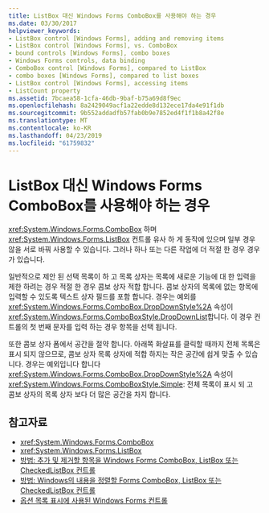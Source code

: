 ```yaml
---
title: ListBox 대신 Windows Forms ComboBox를 사용해야 하는 경우
ms.date: 03/30/2017
helpviewer_keywords:
- ListBox control [Windows Forms], adding and removing items
- ListBox control [Windows Forms], vs. ComboBox
- bound controls [Windows Forms], combo boxes
- Windows Forms controls, data binding
- ComboBox control [Windows Forms], compared to ListBox
- combo boxes [Windows Forms], compared to list boxes
- ListBox control [Windows Forms], accessing items
- ListCount property
ms.assetid: 7bcaea58-1cfa-46db-9baf-b75a69d8f9ec
ms.openlocfilehash: 8a2429049acf1a22edde8d132ece17da4e91f1db
ms.sourcegitcommit: 9b552addadfb57fab0b9e7852ed4f1f1b8a42f8e
ms.translationtype: MT
ms.contentlocale: ko-KR
ms.lasthandoff: 04/23/2019
ms.locfileid: "61759832"
---
```

# <a name="when-to-use-a-windows-forms-combobox-instead-of-a-listbox"></a>ListBox 대신 Windows Forms ComboBox를 사용해야 하는 경우
<xref:System.Windows.Forms.ComboBox> 하며 <xref:System.Windows.Forms.ListBox> 컨트롤 유사 하 게 동작에 있으며 일부 경우 않을 서로 바꿔 사용할 수 있습니다. 그러나 하나 또는 다른 작업에 더 적절 한 경우 경우가 있습니다.  
  
 일반적으로 제안 된 선택 목록이 하 고 목록 상자는 목록에 새로운 기능에 대 한 입력을 제한 하려는 경우 적절 한 경우 콤보 상자 적합 합니다. 콤보 상자의 목록에 없는 항목에 입력할 수 있도록 텍스트 상자 필드를 포함 합니다. 경우는 예외를 <xref:System.Windows.Forms.ComboBox.DropDownStyle%2A> 속성이 <xref:System.Windows.Forms.ComboBoxStyle.DropDownList>합니다. 이 경우 컨트롤의 첫 번째 문자를 입력 하는 경우 항목을 선택 됩니다.  
  
 또한 콤보 상자 폼에서 공간을 절약 합니다. 아래쪽 화살표를 클릭할 때까지 전체 목록은 표시 되지 않으므로, 콤보 상자 목록 상자에 적합 하지는 작은 공간에 쉽게 맞출 수 있습니다. 경우는 예외입니다 합니다 <xref:System.Windows.Forms.ComboBox.DropDownStyle%2A> 속성이 <xref:System.Windows.Forms.ComboBoxStyle.Simple>: 전체 목록이 표시 되 고 콤보 상자의 목록 상자 보다 더 많은 공간을 차지 합니다.  
  
## <a name="see-also"></a>참고자료

- <xref:System.Windows.Forms.ComboBox>
- <xref:System.Windows.Forms.ListBox>
- [방법: 추가 및 제거할 항목을 Windows Forms ComboBox, ListBox 또는 CheckedListBox 컨트롤](add-and-remove-items-from-a-wf-combobox.md)
- [방법: Windows의 내용을 정렬할 Forms ComboBox, ListBox 또는 CheckedListBox 컨트롤](sort-the-contents-of-a-wf-combobox-listbox-or-checkedlistbox-control.md)
- [옵션 목록 표시에 사용된 Windows Forms 컨트롤](windows-forms-controls-used-to-list-options.md)
